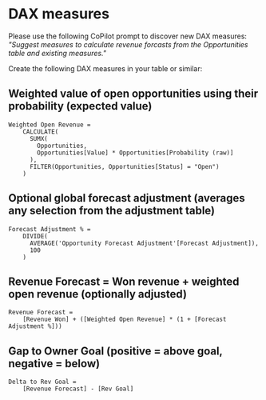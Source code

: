 # DAX measures

Please use the following CoPilot prompt to discover new DAX measures: _"Suggest measures to calculate revenue forcasts from the Opportunities table and existing measures."_

Create the following DAX measures in your table or similar:

## Weighted value of open opportunities using their probability (expected value)

```
Weighted Open Revenue =
    CALCULATE(
      SUMX(
        Opportunities,
        Opportunities[Value] * Opportunities[Probability (raw)]
      ),
      FILTER(Opportunities, Opportunities[Status] = "Open")
    )
```

## Optional global forecast adjustment (averages any selection from the adjustment table)

```
Forecast Adjustment % =
    DIVIDE(
      AVERAGE('Opportunity Forecast Adjustment'[Forecast Adjustment]),
      100
    )
```

## Revenue Forecast = Won revenue + weighted open revenue (optionally adjusted)

```
Revenue Forecast =
    [Revenue Won] + ([Weighted Open Revenue] * (1 + [Forecast Adjustment %]))
```

## Gap to Owner Goal (positive = above goal, negative = below)

```
Delta to Rev Goal =
    [Revenue Forecast] - [Rev Goal]
```